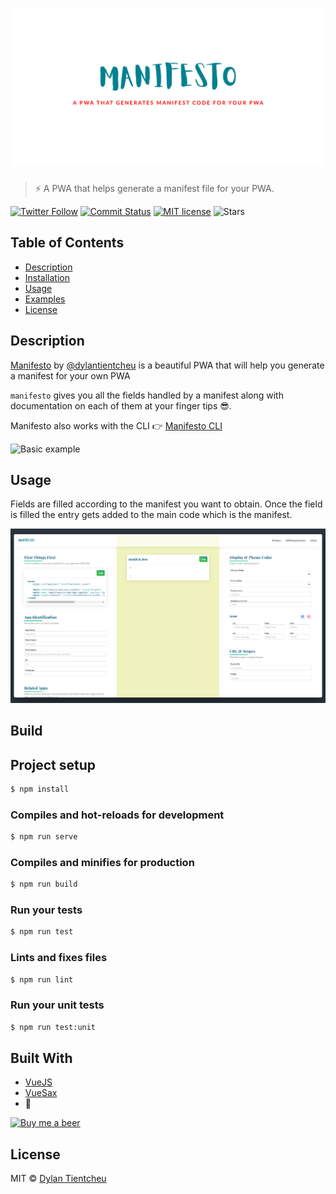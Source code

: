 # [![Manifesto](static/banner.png)](https://github.com/blurdylan/manifesto-cli)

> ⚡️ A PWA that helps generate a manifest file for your PWA.

[![Twitter Follow](https://img.shields.io/twitter/follow/dylantientcheu.svg?style=social&label=Follow)](https://twitter.com/dylantientcheu) [![Commit Status](https://badgen.net/github/last-commit/blurdylan/manifesto-cli)](https://github.com/blurdylan/manifesto/graphs/commit-activity) [![MIT license](https://badgen.net/badge/License/MIT/blue)](https://github.com/blurdylan/manifesto/blob/master/license) ![Stars](https://img.shields.io/github/stars/blurdylan/manifesto.svg)

## Table of Contents

- [Description](#description)
- [Installation](#installation)
- [Usage](#usage)
- [Examples](#examples)
- [License](#license)

## Description

[Manifesto](https://blurdylan.github.io/manifesto/#/) by [@dylantientcheu](https://twitter.com/dylantientcheu) is a beautiful PWA that will help you generate a manifest for your own PWA

`manifesto` gives you all the fields handled by a manifest along with documentation on each of them at your finger tips 😎.

Manifesto also works with the CLI 👉 [Manifesto CLI](https://github.com/blurdylan/manifesto-cli)

![Basic example](static/usage.gif)

## Usage

Fields are filled according to the manifest you want to obtain.
Once the field is filled the entry gets added to the main code which is the manifest.

![app screenshot](./static/usage.png)

## Build

## Project setup

```bash
$ npm install
```

### Compiles and hot-reloads for development

```bash
$ npm run serve
```

### Compiles and minifies for production

```bash
$ npm run build
```

### Run your tests

```bash
$ npm run test
```

### Lints and fixes files

```bash
$ npm run lint
```

### Run your unit tests

```bash
$ npm run test:unit
```

## Built With

- [VueJS](https://vuejs.org/)
- [VueSax](https://lusaxweb.github.io/vuesax/)
- 💓

[![Buy me a beer](https://img.shields.io/beerpay/blurdylan/manifesto.svg)](buymeacoff.ee/dylantientcheu)

## License

MIT © [Dylan Tientcheu](https://twitter.com/dylantientcheu)

